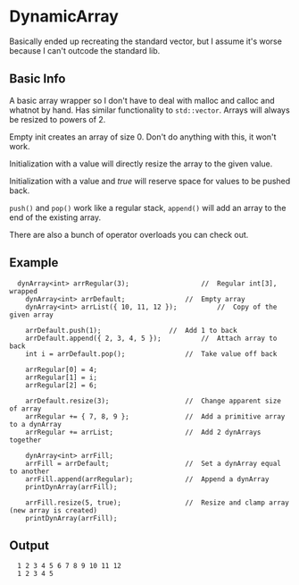 # DynamicArray
Basically ended up recreating the standard vector, but I assume it's worse because I can't outcode the standard lib.

Basic Info
----------
A basic array wrapper so I don't have to deal with malloc and calloc and whatnot by hand. Has similar functionality to ``std::vector``. 
Arrays will always be resized to powers of 2.

Empty init creates an array of size 0. Don't do anything with this, it won't work.

Initialization with a value will directly resize the array to the given value.

Initialization with a value and *true* will reserve space for values to be pushed back.

``push()`` and ``pop()`` work like a regular stack, ``append()`` will add an array to the end of the existing array.

There are also a bunch of operator overloads you can check out.

Example
----------
```
  dynArray<int> arrRegular(3);					//	Regular int[3], wrapped
	dynArray<int> arrDefault;				//	Empty array
	dynArray<int> arrList({ 10, 11, 12 });			//	Copy of the given array
											
	arrDefault.push(1);					//	Add 1 to back
	arrDefault.append({ 2, 3, 4, 5 });			//	Attach array to back
	int i = arrDefault.pop();				//	Take value off back
	
	arrRegular[0] = 4;
	arrRegular[1] = i;												
	arrRegular[2] = 6;						
											
	arrDefault.resize(3);					//	Change apparent size of array
	arrRegular += { 7, 8, 9 };				//	Add a primitive array to a dynArray
	arrRegular += arrList;					//	Add 2 dynArrays together
											
	dynArray<int> arrFill;					
	arrFill = arrDefault;					//	Set a dynArray equal to another
	arrFill.append(arrRegular);				//	Append a dynArray					
	printDynArray(arrFill);					
											
	arrFill.resize(5, true);				//	Resize and clamp array (new array is created)
	printDynArray(arrFill);	        
```

Output
----------
```
  1 2 3 4 5 6 7 8 9 10 11 12
  1 2 3 4 5
```
